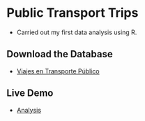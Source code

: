 # Public Transport Trips
- Carried out my first data analysis using R.

## Download the Database
- [Viajes en Transporte Público](https://data.buenosaires.gob.ar/dataset/sube)

## Live Demo
- [Analysis](https://francosbenitez.github.io/public-transport-trips/)
